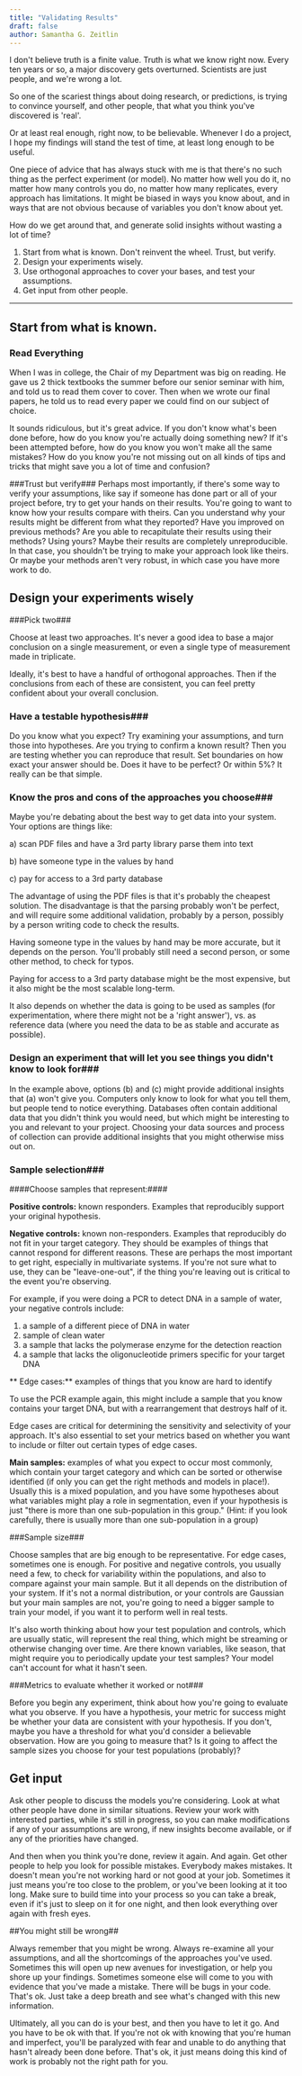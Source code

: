 ```yaml
---
title: "Validating Results"
draft: false
author: Samantha G. Zeitlin
---
```



I don't believe truth is a finite value. Truth is what we know right now. Every ten years or so, a major discovery gets overturned. Scientists are just people, and we're wrong a lot. 

So one of the scariest things about doing research, or predictions, is trying to convince yourself, and other people, that what you think you've discovered is 'real'. 

Or at least real enough, right now, to be believable. Whenever I do a project, I hope my findings will stand the test of time, at least long enough to be useful. 

One piece of advice that has always stuck with me is that there's no such thing as the perfect experiment (or model). No matter how well you do it, no matter how many controls you do, no matter how many replicates, every approach has limitations. It might be biased in ways you know about, and in ways that are not obvious because of variables you don't know about yet. 

How do we get around that, and generate solid insights without wasting a lot of time?

 1. Start from what is known. Don't reinvent the wheel. Trust, but verify. 
 2. Design your experiments wisely. 
 3. Use orthogonal approaches to cover your bases, and test your assumptions.
 4. Get input from other people. 
 

----------

## Start from what is known. ##

### Read Everything ###
When I was in college, the Chair of my Department was big on reading. He gave us 2 thick textbooks the summer before our senior seminar with him, and told us to read them cover to cover. Then when we wrote our final papers, he told us to read every paper we could find on our subject of choice. 

It sounds ridiculous, but it's great advice. If you don't know what's been done before, how do you know you're actually doing something new? If it's been attempted before, how do you know you won't make all the same mistakes? How do you know you're not missing out on all kinds of tips and tricks that might save you a lot of time and confusion? 

###Trust but verify###
Perhaps most importantly, if there's some way to verify your assumptions, like say if someone has done part or all of your project before, try to get your hands on their results. You're going to want to know how your results compare with theirs. Can you understand why your results might be different from what they reported? Have you improved on previous methods? Are you able to recapitulate their results using their methods? Using yours? Maybe their results are completely unreproducible. In that case, you shouldn't be trying to make your approach look like theirs. Or maybe your methods aren't very robust, in which case you have more work to do. 

## Design your experiments wisely ##

###Pick two###

Choose at least two approaches. It's never a good idea to base a major conclusion on a single measurement, or even a single type of measurement made in triplicate. 

Ideally, it's best to have a handful of orthogonal approaches. Then if the conclusions from each of these are consistent, you can feel pretty confident about your overall conclusion.  
 
### Have a testable hypothesis###

Do you know what you expect? Try examining your assumptions, and turn those into hypotheses. Are you trying to confirm a known result? Then you are testing whether you can reproduce that result. Set boundaries on how exact your answer should be. Does it have to be perfect? Or within 5%?  It really can be that simple. 

### Know the pros and cons of the approaches you choose###

Maybe you're debating about the best way to get data into your system. Your options are things like: 

a) scan PDF files and have a 3rd party library parse them into text

b) have someone type in the values by hand

c) pay for access to a 3rd party database 

The advantage of using the PDF files is that it's probably the cheapest solution. The disadvantage is that the parsing probably won't be perfect, and will require some additional validation, probably by a person, possibly by a person writing code to check the results. 

Having someone type in the values by hand may be more accurate, but it depends on the person. You'll probably still need a second person, or some other method, to check for typos. 

Paying for access to a 3rd party database might be the most expensive, but it also might be the most scalable long-term. 

It also depends on whether the data is going to be used as samples (for experimentation, where there might not be a 'right answer'), vs. as reference data (where you need the data to be as stable and accurate as possible). 

### Design an experiment that will let you see things you didn't know to look for###

In the example above, options (b) and (c) might provide additional insights that (a) won't give you. Computers only know to look for what you tell them, but people tend to notice everything. Databases often contain additional data that you didn't think you would need, but which might be interesting to you and relevant to your project. Choosing your data sources and process of collection can provide additional insights that you might otherwise miss out on. 

### Sample selection###

####Choose samples that represent:####

 **Positive controls:** known responders. Examples that reproducibly support your original hypothesis.

 **Negative controls:** known non-responders. Examples that reproducibly do not fit in your target category. They should be examples of things that cannot respond for different reasons. These are perhaps the most important to get right, especially in multivariate systems. If you're not sure what to use, they can be "leave-one-out", if the thing you're leaving out is critical to the event you're observing. 

For example, if you were doing a PCR to detect DNA in a sample of water, your negative controls include: 

 1. a sample of a different piece of DNA in water
 2. sample of clean water
 3. a sample that lacks the polymerase enzyme for the detection reaction
 4. a sample that lacks the oligonucleotide primers specific for your target DNA

 ** Edge cases:** examples of things that you know are hard to identify

To use the PCR example again, this might include a sample that you know contains your target DNA, but with a rearrangement that destroys half of it. 

Edge cases are critical for determining the sensitivity and selectivity of your approach. It's also essential to set your metrics based on whether you want to include or filter out certain types of edge cases. 

 **Main samples:** examples of what you expect to occur most commonly, which contain your target category and which can be sorted or otherwise identified (if only you can get the right methods and models in place!). Usually this is a mixed population, and you have some hypotheses about what variables might play a role in segmentation, even if your hypothesis is just "there is more than one sub-population in this group." (Hint: if you look carefully, there is usually more than one sub-population in a group)


###Sample size###

Choose samples that are big enough to be representative. For edge cases, sometimes one is enough. 
For positive and negative controls, you usually need a few, to check for variability within the populations, and also to compare against your main sample. But it all depends on the distribution of your system. If it's not a normal distribution, or your controls are Gaussian but your main samples are not, you're going to need a bigger sample to train your model, if you want it to perform well in real tests. 

It's also worth thinking about how your test population and controls, which are usually static, will represent the real thing, which might be streaming or otherwise changing over time. Are there known variables, like season, that might require you to periodically update your test samples? Your model can't account for what it hasn't seen. 

###Metrics to evaluate whether it worked or not###

Before you begin any experiment, think about how you're going to evaluate what you observe. If you have a hypothesis, your metric for success might be whether your data are consistent with your hypothesis. If you don't, maybe you have a threshold for what you'd consider a believable observation. How are you going to measure that? Is it going to affect the sample sizes you choose for your test populations (probably)? 

## Get input ##

Ask other people to discuss the models you're considering. Look at what other people have done in similar situations. Review your work with interested parties, while it's still in progress, so you can make modifications if any of your assumptions are wrong, if new insights become available, or if any of the priorities have changed. 

And then when you think you're done, review it again. And again. Get other people to help you look for possible mistakes. Everybody makes mistakes. It doesn't mean you're not working hard or not good at your job. Sometimes it just means you're too close to the problem, or you've been looking at it too long. Make sure to build time into your process so you can take a break, even if it's just to sleep on it for one night, and then look everything over again with fresh eyes. 

##You might still be wrong##

Always remember that you might be wrong. Always re-examine all your assumptions, and all the shortcomings of the approaches you've used. Sometimes this will open up new avenues for investigation, or help you shore up your findings. Sometimes someone else will come to you with evidence that you've made a mistake. There will be bugs in your code. That's ok. Just take a deep breath and see what's changed with this new information. 

Ultimately, all you can do is your best, and then you have to let it go. And you have to be ok with that. If you're not ok with knowing that you're human and imperfect, you'll be paralyzed with fear and unable to do anything that hasn't already been done before. That's ok, it just means doing this kind of work is probably not the right path for you. 

